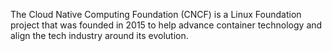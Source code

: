 The Cloud Native Computing Foundation (CNCF) is a Linux Foundation project that was founded in 2015 to help advance container technology and align the tech industry around its evolution.